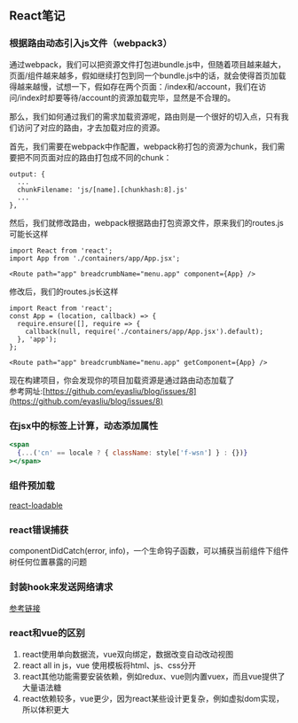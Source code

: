 ## React笔记

### 根据路由动态引入js文件（webpack3）
通过webpack，我们可以把资源文件打包进bundle.js中，但随着项目越来越大，页面/组件越来越多，假如继续打包到同一个bundle.js中的话，就会使得首页加载得越来越慢，试想一下，假如存在两个页面：/index和/account，我们在访问/index时却要等待/account的资源加载完毕，显然是不合理的。<br>

那么，我们如何通过我们的需求加载资源呢，路由则是一个很好的切入点，只有我们访问了对应的路由，才去加载对应的资源。<br>

首先，我们需要在webpack中作配置，webpack称打包的资源为chunk，我们需要把不同页面对应的路由打包成不同的chunk：
```
output: {
  ...
  chunkFilename: 'js/[name].[chunkhash:8].js'
  ...
},
```

然后，我们就修改路由，webpack根据路由打包资源文件，原来我们的routes.js可能长这样
```
import React from 'react';
import App from './containers/app/App.jsx';

<Route path="app" breadcrumbName="menu.app" component={App} />
```

修改后，我们的routes.js长这样
```
import React from 'react';
const App = (location, callback) => {
  require.ensure([], require => {
    callback(null, require('./containers/app/App.jsx').default);
  }, 'app');
};

<Route path="app" breadcrumbName="menu.app" getComponent={App} />
```

现在构建项目，你会发现你的项目加载资源是通过路由动态加载了<br>
参考网址:[https://github.com/eyasliu/blog/issues/8](https://github.com/eyasliu/blog/issues/8)

### 在jsx中的标签上计算，动态添加属性
```jsx
<span
  {...('cn' == locale ? { className: style['f-wsn'] } : {})}
></span>
```

### 组件预加载
[react-loadable](https://github.com/jamiebuilds/react-loadable#preloading)

### react错误捕获
componentDidCatch(error, info)，一个生命钩子函数，可以捕获当前组件下组件树任何位置暴露的问题

### 封装hook来发送网络请求
[参考链接](https://www.robinwieruch.de/react-hooks-fetch-data)

### react和vue的区别
1. react使用单向数据流，vue双向绑定，数据改变自动改动视图
2. react all in js，vue 使用模板将html、js、css分开
3. react其他功能需要安装依赖，例如redux、vue则内置vuex，而且vue提供了大量语法糖
4. react依赖较多，vue更少，因为react某些设计更复杂，例如虚拟dom实现，所以体积更大